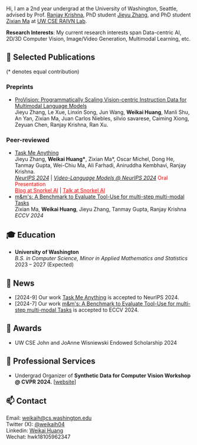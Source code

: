 Hi, I am a 2nd year undergrad at the University of Washington, Seattle, advised by Prof. [Ranjay Krishna](http://www.ranjaykrishna.com/index.html), PhD student [Jieyu Zhang](https://jieyuz2.github.io/), and PhD student [Zixian Ma](https://zixianma.github.io/) at [UW CSE RAIVN Lab](https://raivn.cs.washington.edu/).

**Research Interests**: My current research interests span Data-centric AI, 2D/3D Computer Vision, Image/Video Generation, Multimodal Learning, etc.

## 📝 Selected Publications
(* denotes equal contribution)
### Preprints
- [ProVision: Programmatically Scaling Vision-centric Instruction Data for Multimodal Language Models](http://arxiv.org/abs/2412.07012)
<br>Jieyu Zhang, Le Xue, Linxin Song, Jun Wang, **Weikai Huang**, Manli Shu, An Yan, Zixian Ma, Juan Carlos Niebles, silvio savarese, Caiming Xiong, Zeyuan Chen, Ranjay Krishna, Ran Xu.

### Peer-reviewed
- [Task Me Anything](https://www.task-me-anything.org/)
<br>Jieyu Zhang, **Weikai Huang\***, Zixian Ma\*, Oscar Michel, Dong He, Tanmay Gupta, Wei-Chiu Ma, Ali Farhadi, Aniruddha Kembhavi, Ranjay Krishna.
<br><ins>*NeurIPS 2024*</ins> | <ins>*Video-Language Models @ NeurIPS 2024*</ins>  <font color=red>Oral Presentation</font>
<br><a href="https://snorkel.ai/blog/task-me-anything-innovating-multimodal-model-benchmarks/" style="color: red; text-decoration: underline">Blog at Snorkel AI</a> | <a href="https://www.youtube.com/watch?v=J3ECnV8Yc_g" style="color: red; text-decoration: underline">Talk at Snorkel AI</a>
- [m&m's: A Benchmark to Evaluate Tool-Use for multi-step multi-modal Tasks](https://arxiv.org/abs/2403.11085)
<br>Zixian Ma, **Weikai Huang**, Jieyu Zhang, Tanmay Gupta, Ranjay Krishna
<br>*ECCV 2024*

## 🎓 Education
- **University of Washington**  
  *B.S. in Computer Science, Minor in Applied Mathematics and Statistics*  
  2023 – 2027 (Expected)
  
## 📰 News
- [2024-9] Our work [Task Me Anything](https://www.task-me-anything.org/) is accepted to NeurIPS 2024.
- [2024-7] Our work [m&m's: A Benchmark to Evaluate Tool-Use for multi-step multi-modal Tasks](https://arxiv.org/abs/2403.11085) is accepted to ECCV 2024.
  
## 🏅 Awards
- UW CSE John and JoAnne Wisniewski Endowed Scholarship 2024

## 📍 Professional Services
- Undergrad Organizer of **Synthetic Data for Computer Vision Workshop @ CVPR 2024.** [[website](https://syndata4cv.github.io/)]

## 📫 Contact
Email: weikaih@cs.washington.edu
<br>Twitter (X): [@weikaih04](https://twitter.com/weikaih04)
<br>Linkedin: [Weikai Huang](https://www.linkedin.com/in/weikaihuang/)
<br>Wechat: hwk18105962347
```
